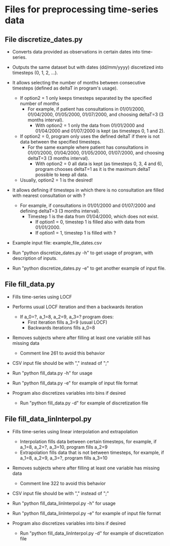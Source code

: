 # Files for preprocessing time-series data

## File discretize_dates.py

* Converts data provided as observations in certain dates into time-series.

* Outputs the same dataset but with dates (dd/mm/yyyy) discretized into timesteps (0, 1, 2, ...).

* It allows selecting the number of months between consecutive timesteps (defined as deltaT in program's usage).
  * If option2 = 1 only keeps timesteps separated by the specified number of months
    * For example, if patient has consultations in 01/01/2000, 01/04/2000, 01/05/2000, 01/07/2000, and choosing deltaT=3 (3 months interval).
      * With option2 = 1 only the data from 01/01/2000 and 01/04/2000 and 01/07/2000 is kept (as timesteps 0, 1 and 2).
  * If option2 = 0, program only uses the defined deltaT if there is not data between the specified timesteps.
    * For the same example where patient has consultations in 01/01/2000, 01/04/2000, 01/05/2000, 01/07/2000, and choosing deltaT=3 (3 months interval).
      * With option2 = 0 all data is kept (as timesteps 0, 3, 4 and 6), program chooses deltaT=1 as it is the maximum deltaT possible to keep all data.
  * Usually, option2 = 1 is the desired!

* It allows defining if timesteps in which there is no consultation are filled with nearest consultation or with ?
  * For example, if consultations in 01/01/2000 and 01/07/2000 and defining deltaT=3 (3 months interval).
    * Timestep 1 is the data from 01/04/2000, which does not exist.
      * If option1 = 0, timestep 1 is filled also with data from 01/01/2000.
      * If option1 = 1, timestep 1 is filled with ?

* Example input file: example_file_dates.csv

* Run "python discretize_dates.py -h" to get usage of program, with description of inputs.

* Run "python discretize_dates.py -e" to get another example of input file.

## File fill_data.py

* Fills time-series using LOCF
* Performs usual LOCF iteration and then a backwards iteration
  * If a_0=?, a_1=8, a_2=9, a_3=? program does:
    * First iteration fills a_3=9 (usual LOCF)
    * Backwards iterations fills a_0=8
* Removes subjects where after filling at least one variable still has missing data
  * Comment line 261 to avoid this behavior

* CSV input file should be with "," instead of ";"

* Run "python fill_data.py -h" for usage

* Run "python fill_data.py -e" for example of input file format

* Program also discretizes variables into bins if desired
  * Run "python fill_data.py -d" for example of discretization file


## File fill_data_linInterpol.py

* Fills time-series using linear interpolation and extrapolation
    * Interpolation fills data between certain timesteps, for example, if a_1=8, a_2=?, a_3=10, program fills a_2=9
    * Extrapolation fills data that is not between timesteps, for example, if a_1=8, a_2=9, a_3=?, program fills a_3=10

* Removes subjects where after filling at least one variable has missing data
  * Comment line 322 to avoid this behavior

* CSV input file should be with "," instead of ";"

* Run "python fill_data_linInterpol.py -h" for usage

* Run "python fill_data_linInterpol.py -e" for example of input file format

* Program also discretizes variables into bins if desired
  * Run "python fill_data_linInterpol.py -d" for example of discretization file